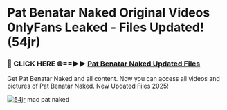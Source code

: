 # Pat Benatar Naked Original Videos 0nlyFans Leaked - Files Updated! (54jr)

<h3>🔴 CLICK HERE 🌐==►► <a href="https://tinyurl.com/yckcrads" rel="nofollow">Pat Benatar Naked Updated Files</a></h3>

Get Pat Benatar Naked and all content. Now you can access all videos and pictures of Pat Benatar Naked. New Updated Files 2025!

[![54jr](https://i.imgur.com/hpKpOFt.gif)](https://tinyurl.com/yckcrads)
mac pat naked